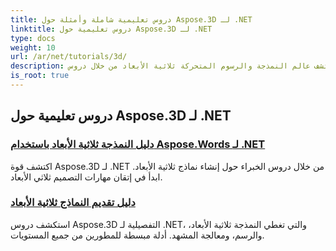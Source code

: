 ```yaml
---
title: دروس تعليمية شاملة وأمثلة حول Aspose.3D لـ .NET
linktitle: دروس تعليمية حول Aspose.3D لـ .NET
type: docs
weight: 10
url: /ar/net/tutorials/3d/
description: اكتشف عالم النمذجة والرسوم المتحركة ثلاثية الأبعاد من خلال دروس Aspose.3D لـ .NET. ارتقِ بمشاريعك إلى مستوى أعلى دون عناء - من العرض إلى البثق الخطي.
is_root: true
---
```


## دروس تعليمية حول Aspose.3D لـ .NET
### [دليل النمذجة ثلاثية الأبعاد باستخدام Aspose.Words لـ .NET](./guide-to-3d-modeling/)
اكتشف قوة Aspose.3D لـ .NET من خلال دروس الخبراء حول إنشاء نماذج ثلاثية الأبعاد. ابدأ في إتقان مهارات التصميم ثلاثي الأبعاد.
### [دليل تقديم النماذج ثلاثية الأبعاد](./guide-to-rendering/)
استكشف دروس Aspose.3D التفصيلية لـ .NET، والتي تغطي النمذجة ثلاثية الأبعاد، والرسم، ومعالجة المشهد. أدلة مبسطة للمطورين من جميع المستويات.
